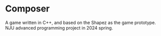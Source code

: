 # Composer
A game written in C++, and based on the Shapez as the game prototype. NJU advanced programming project in 2024 spring.
